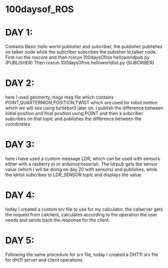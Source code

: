 # 100daysof_ROS

# DAY 1:
Contains Basic hello world publisher and subcriber, the publisher publishes on talker node while the subcriber subcribes the pubisher ie;talker node.
First run the roscore and then rosrun 100daysOfros helloworldpub.py (PUBLISHER)
Then rosrun 100daysOfros helloworldlist.py (SUBCRIBER)

# DAY 2:
here I used geomerty_msgs msg file which contains POINT,QUARTERNION,POSITION,TWIST which are used for robot motion which we will see using turtlebot3 later on.
I publish the difference between initial position and final position using POINT and then a subcriber subcribes on that topic and publishes the difference between the coordinates

# DAY 3:
here i have used a custom message LDR, which can be used with sensors either with a rasberry pi or arduino(rosserial). The ldrpub gets the sensor value (which i will be doing on day 20 with sensors) and publishes, while the ldrlist subcribes to LDR_SENSOR topic and displays the value 

# DAY 4:
today I created a custom srv file to use for my calculator, the calserver gets the request from calclient, calculates according to the operation the user needs and sends back the response for the client.

# DAY 5:
Following the same procedure for srv file, today I created a DHT11 srv file for dht11 server and client operations 

